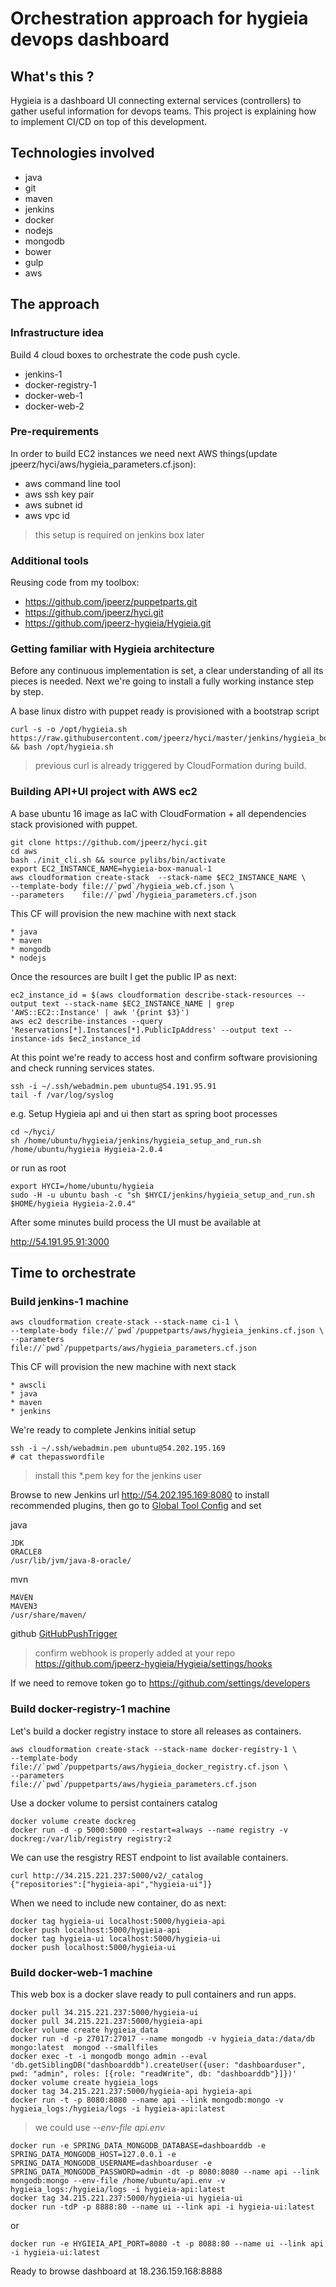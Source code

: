 # Orchestration approach for hygieia devops dashboard

## What's this ?

Hygieia is a dashboard UI connecting external services (controllers) to gather useful information for devops teams. This project is explaining how to implement CI/CD on top of this development.

## Technologies involved

* java
* git
* maven
* jenkins
* docker
* nodejs
* mongodb
* bower
* gulp
* aws

## The approach

### Infrastructure idea

Build 4 cloud boxes to orchestrate the code push cycle.

* jenkins-1
* docker-registry-1
* docker-web-1
* docker-web-2

### Pre-requirements

In order to build EC2 instances we need next AWS things(update jpeerz/hyci/aws/hygieia_parameters.cf.json):

* aws command line tool
* aws ssh key pair
* aws subnet id
* aws vpc id

> this setup is required on jenkins box later

### Additional tools

Reusing code from my toolbox:

* https://github.com/jpeerz/puppetparts.git
* https://github.com/jpeerz/hyci.git
* https://github.com/jpeerz-hygieia/Hygieia.git

### Getting familiar with Hygieia architecture

Before any continuous implementation is set, a clear understanding of all its pieces is needed. Next we're going to install a fully working instance step by step.

A base linux distro with puppet ready is provisioned with a bootstrap script

    curl -s -o /opt/hygieia.sh https://raw.githubusercontent.com/jpeerz/hyci/master/jenkins/hygieia_boot.sh && bash /opt/hygieia.sh

> previous curl is already triggered by CloudFormation during build.

### Building API+UI project with AWS ec2

A base ubuntu 16 image as IaC with CloudFormation + all dependencies stack provisioned with puppet.

    git clone https://github.com/jpeerz/hyci.git
    cd aws
    bash ./init_cli.sh && source pylibs/bin/activate
    export EC2_INSTANCE_NAME=hygieia-box-manual-1
    aws cloudformation create-stack  --stack-name $EC2_INSTANCE_NAME \
    --template-body file://`pwd`/hygieia_web.cf.json \
    --parameters    file://`pwd`/hygieia_parameters.cf.json

This CF will provision the new machine with next stack

    * java
    * maven
    * mongodb
    * nodejs

Once the resources are built I get the public IP as next:

    ec2_instance_id = $(aws cloudformation describe-stack-resources --output text --stack-name $EC2_INSTANCE_NAME | grep 'AWS::EC2::Instance' | awk '{print $3}')
    aws ec2 describe-instances --query 'Reservations[*].Instances[*].PublicIpAddress' --output text --instance-ids $ec2_instance_id

At this point we're ready to access host and confirm software provisioning and check running services states.

    ssh -i ~/.ssh/webadmin.pem ubuntu@54.191.95.91
    tail -f /var/log/syslog

e.g. Setup Hygieia api and ui then start as spring boot processes
    
    cd ~/hyci/
    sh /home/ubuntu/hygieia/jenkins/hygieia_setup_and_run.sh /home/ubuntu/hygieia Hygieia-2.0.4

or run as root

    export HYCI=/home/ubuntu/hygieia
    sudo -H -u ubuntu bash -c "sh $HYCI/jenkins/hygieia_setup_and_run.sh $HOME/hygieia Hygieia-2.0.4"

After some minutes build process the UI must be available at 

http://54.191.95.91:3000

## Time to orchestrate

### Build jenkins-1 machine

    aws cloudformation create-stack --stack-name ci-1 \
    --template-body file://`pwd`/puppetparts/aws/hygieia_jenkins.cf.json \
    --parameters    file://`pwd`/puppetparts/aws/hygieia_parameters.cf.json

This CF will provision the new machine with next stack

    * awscli
    * java
    * maven
    * jenkins

We're ready to complete Jenkins initial setup

    ssh -i ~/.ssh/webadmin.pem ubuntu@54.202.195.169
    # cat thepasswordfile

> install this *.pem key for the jenkins user

Browse to new Jenkins url http://54.202.195.169:8080 to install recommended plugins, then go to [Global Tool Config](http://54.202.195.169:8080/configureTools/) and set

java

    JDK
    ORACLE8
    /usr/lib/jvm/java-8-oracle/

mvn

    MAVEN
    MAVEN3
    /usr/share/maven/

github [GitHubPushTrigger](https://wiki.jenkins.io/display/JENKINS/Github+Plugin)

> confirm webhook is properly added at your repo https://github.com/jpeerz-hygieia/Hygieia/settings/hooks

If we need to remove token go to https://github.com/settings/developers

### Build docker-registry-1 machine

Let's build a docker registry instace to store all releases as containers.

    aws cloudformation create-stack --stack-name docker-registry-1 \
    --template-body file://`pwd`/puppetparts/aws/hygieia_docker_registry.cf.json \
    --parameters    file://`pwd`/puppetparts/aws/hygieia_parameters.cf.json

Use a docker volume to persist containers catalog

    docker volume create dockreg
    docker run -d -p 5000:5000 --restart=always --name registry -v dockreg:/var/lib/registry registry:2

We can use the resgistry REST endpoint to list available containers.

    curl http://34.215.221.237:5000/v2/_catalog
    {"repositories":["hygieia-api","hygieia-ui"]}

When we need to include new container, do as next:

    docker tag hygieia-ui localhost:5000/hygieia-api
    docker push localhost:5000/hygieia-api
    docker tag hygieia-ui localhost:5000/hygieia-ui
    docker push localhost:5000/hygieia-ui

### Build docker-web-1 machine

This web box is a docker slave ready to pull containers and run apps.

    docker pull 34.215.221.237:5000/hygieia-ui
    docker pull 34.215.221.237:5000/hygieia-api
    docker volume create hygieia_data
    docker run -d -p 27017:27017 --name mongodb -v hygieia_data:/data/db mongo:latest  mongod --smallfiles
    docker exec -t -i mongodb mongo admin --eval 'db.getSiblingDB("dashboarddb").createUser({user: "dashboarduser", pwd: "admin", roles: [{role: "readWrite", db: "dashboarddb"}]})'
    docker volume create hygieia_logs
    docker tag 34.215.221.237:5000/hygieia-api hygieia-api
    docker run -t -p 8080:8080 --name api --link mongodb:mongo -v hygieia_logs:/hygieia/logs -i hygieia-api:latest

> we could use _--env-file api.env_

    docker run -e SPRING_DATA_MONGODB_DATABASE=dashboarddb -e SPRING_DATA_MONGODB_HOST=127.0.0.1 -e SPRING_DATA_MONGODB_USERNAME=dashboarduser -e SPRING_DATA_MONGODB_PASSWORD=admin -dt -p 8080:8080 --name api --link mongodb:mongo --env-file /home/ubuntu/api.env -v hygieia_logs:/hygieia/logs -i hygieia-api:latest
    docker tag 34.215.221.237:5000/hygieia-ui hygieia-ui
    docker run -tdP -p 8888:80 --name ui --link api -i hygieia-ui:latest

or

    docker run -e HYGIEIA_API_PORT=8080 -t -p 8088:80 --name ui --link api -i hygieia-ui:latest

Ready to browse dashboard at 18.236.159.168:8888









